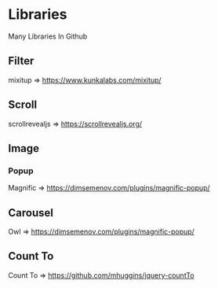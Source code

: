 # Libraries
Many Libraries In Github
## Filter 
mixitup => https://www.kunkalabs.com/mixitup/

## Scroll 
scrollrevealjs => https://scrollrevealjs.org/

## Image 
### Popup 
Magnific => https://dimsemenov.com/plugins/magnific-popup/

## Carousel 
Owl => https://dimsemenov.com/plugins/magnific-popup/

## Count To 
Count To => https://github.com/mhuggins/jquery-countTo